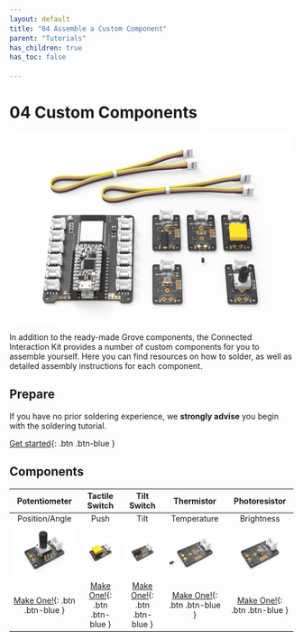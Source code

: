 ```yaml
---
layout: default
title: "04 Assemble a Custom Component"
parent: "Tutorials"
has_children: true
has_toc: false

---
```




# 04 Custom Components

![Cover image showing an ItsyBitsy Expander alongside five assembled custom components](assets/tutorial4-cover.jpg)

In addition to the ready-made Grove components, the Connected Interaction Kit provides a number of custom components for you to assemble yourself. Here you can find resources on how to solder, as well as detailed assembly instructions for each component.

## Prepare

If you have no prior soldering experience, we **strongly advise** you begin with the soldering tutorial.

[Get started](soldering){: .btn .btn-blue }

## Components

|                        Potentiometer                         |                    Tactile Switch                    |                         Tilt Switch                         |                        Thermistor                         |                        Photoresistor                         |
| :----------------------------------------------------------: | :--------------------------------------------------: | :---------------------------------------------------------: | :-------------------------------------------------------: | :----------------------------------------------------------: |
|                        Position/Angle                        |                         Push                         |                            Tilt                             |                        Temperature                        |                          Brightness                          |
| ![Custom Potentiometer](assets/tutorial4/components/pot.png) | ![Custom Switch](assets/tutorial4/components/sw.png) | ![Custom Tilt Switch](assets/tutorial4/components/tilt.png) | ![Custom Thermistor](assets/tutorial4/components/tmp.png) | ![Custom Photoresistor](assets/tutorial4/components/photores.png) |
|        [Make One!](potentiometer){: .btn .btn-blue }         |    [Make One!](tactile-switch){: .btn .btn-blue }    |         [Make One!](tilt-switch){: .btn .btn-blue }         |        [Make One!](thermistor){: .btn .btn-blue }         |        [Make One!](photoresistor){: .btn .btn-blue }         |
